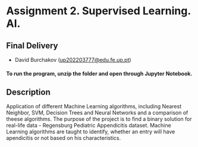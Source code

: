 # Assignment 2. Supervised Learning. AI.

## Final Delivery

- David Burchakov (up202203777@edu.fe.up.pt)

#### To run the program, unzip the folder and open through Jupyter Notebook.

## Description
Application of different Machine Learning algorithms, including Nearest Neighbor, SVM, Decision Trees and Neural Networks and a comparison of theese algorithms. The purpose of the project is to find a binary solution for real-life data - Regensburg Pediatric Appendicitis dataset. 
Machine Learning algorithms are taught to identify, whether an entry will have apendicitis or not based on his characteristics.

